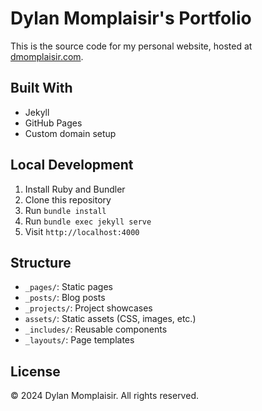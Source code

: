 # Dylan Momplaisir's Portfolio

This is the source code for my personal website, hosted at [dmomplaisir.com](https://dmomplaisir.com).

## Built With

- Jekyll
- GitHub Pages
- Custom domain setup

## Local Development

1. Install Ruby and Bundler
2. Clone this repository
3. Run `bundle install`
4. Run `bundle exec jekyll serve`
5. Visit `http://localhost:4000`

## Structure

- `_pages/`: Static pages
- `_posts/`: Blog posts
- `_projects/`: Project showcases
- `assets/`: Static assets (CSS, images, etc.)
- `_includes/`: Reusable components
- `_layouts/`: Page templates

## License

© 2024 Dylan Momplaisir. All rights reserved. 